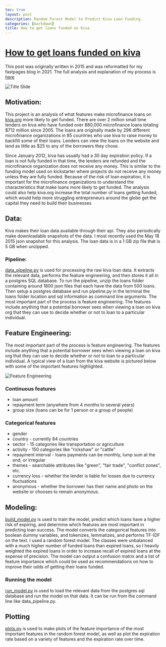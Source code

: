 ```yaml
---
toc: true
layout: post
description: Random Forest Model to Predict Kiva Loan Funding.
categories: [markdown]
title: How to get loans funded on kiva
---
```



# [How to get loans funded on kiva](http://mattlichti.github.io/kiva-funding/)

This post was originally written in 2015 and was reformatted for my fastpages blog in 2021. The full analysis and explanation of my process is [here](http://mattlichti.github.io/kiva-funding/)

![Title Slide](https://github.com/mattlichti/kiva-fundraising-success/blob/master/img/title.jpg?raw=true) 

## Motivation: 

 This project is an analysis of what features make microfinance loans on [kiva.org](kiva.org) more likely to get funded. There are over 2 million small time lenders on kiva who have funded over 880,000 microfinance loans totaling $712 million since 2005. The loans are originally made by 296 different microfinance organizations in 85 countries who use kiva to raise money to backfill some of their loans. Lenders can view the loans on the website and lend as little as $25 to any of the borrowers they chose.

Since January 2012, kiva has usually had a 30 day expiration policy. If a loan is not fully funded in that time, the lenders are refunded and the microfinance organization does not receive any money. This is similar to the funding model used on kickstarter where projects do not receive any money unless they are fully funded. Because of the risk of loan expiration, it is important for the microfinance organizations to understand the characteristics that make loans more likely to get funded. The analysis could also help kiva.org increase the total number of loans getting funded, which would help more struggling entrepreneurs around the globe get the capital they need to build their businesses

## Data:

Kiva makes their loan data available through their api. They also periodically make downloadable snapshots of the data. I most recently used the May 18 2015 json snapshot for this analysis. The loan data is in a 1 GB zip file that is 5 GB when unzipped. 

### Pipeline:

[data_pipeline.py](https://github.com/mattlichti/kiva-fundraising-success/blob/master/data_pipeline.py) is used for processing the raw kiva loan data. It extracts the relevant data, performs the feature engineering, and then stores it all in a postgres SQL database. To run the pipeline, unzip the loans folder containing around 1800 json files that each have the data from 500 loans. Then setup a postgres database and run pipeline.py in the terminal the loans folder location and sql information as command line arguments. The most important part of the process is feature engineering. The features include anything that a potential borrower sees when viewing a loan on kiva org that they can use to decide whether or not to loan to a particular individual. 

## Feature Engineering:

The most important part of the process is feature engineering. The features include anything that a potential borrower sees when viewing a loan on kiva org that they can use to decide whether or not to loan to a particular individual. A typical view of a loan from the kiva website is pictured below with some of the important features highlighted.

![Feature Engineering]("https://github.com/mattlichti/kiva-fundraising-success/blob/master/img/feature_engineering.jpg?raw=true")

### Continuous features
* loan amount
* repayment term (anywhere from 4 months to several years)
* group size (loans can be for 1 person or a group of people)

### Categorical features
* gender
* country - currently 84 countries
* sector - 15 categories like transportation or agriculture
* activity - 150 categories like "rickshaw" or "cattle"
* repayment interval - loans payments can be monthly, lump sum at the end, or irregular
* themes - searchable attributes like "green", "fair trade", "conflict zones", etc.
* currency loss - whether the lender is liable for losses due to currency fluctuations
* anonymous - whether the borrower has their name and photo on the website or chooses to remain anonymous.



## Modeling:
[build_model.py](https://github.com/mattlichti/kiva-fundraising-success/blob/master/build_model.py) is used to train the model, predict which loans have a higher risk of expiring, and determine which features are most important in predicting loan success. The model converts the categorical features into boolean dummy variables, and tokenizes, lemmatizes, and performs TF-IDF on the text. I used a random forest model. The classes were unbalanced with a much higher number of funded loans than expired loans, so I heavily weighted the expired loans in order to increase recall of expired loans at the expense of precision. The model can output a confusion matrix and a list of feature importance which could be used as recommendations on how to improve their odds of getting their loans funded.  

### Running the model
[run_model.py](https://github.com/mattlichti/kiva-fundraising-success/blob/master/run_model.py) is used to load the relevant data from the postgres sql database and run the model on that data. It can be run from the command line like data_pipeline.py.

## Plotting
[plots.py](https://github.com/mattlichti/kiva-fundraising-success/blob/master/plots.py) is used to make plots of the feature importance of the most important features in the random forest model, as well as plot the expiration rate based on a variety of features and the expiration rate over time.

